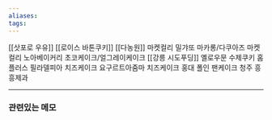 ```yaml
---
aliases: 
tags:
---
```


[[삿포로 우유]]
[[로이스 바톤쿠키]]
[[다농원]]
마켓컬리 밀갸또 마카롱/다쿠아즈
마켓컬리 노아베이커리 초코케이크/얼그레이케이크
[[강릉 시도푸딩]]
옐로우문 수제쿠키
홈플러스 필라델피아 치즈케이크
요구르트아줌마 치즈케이크
홍대 폴인 팬케이크
청주 흥흥제과

---
### 관련있는 메모